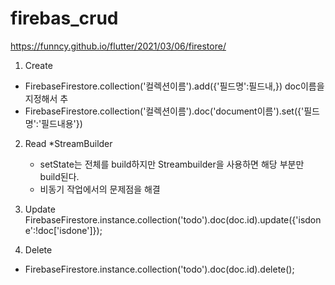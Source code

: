# firebas_crud
https://funncy.github.io/flutter/2021/03/06/firestore/
1. Create
- FirebaseFirestore.collection('컬렉션이름').add({'필드명':필드내,})
  doc이름을 지정해서 추
- FirebaseFirestore.collection('컬렉션이름').doc('document이름').set({'필드명':'필드내용'})

2. Read
*StreamBuilder
   - setState는 전체를 build하지만 Streambuilder을 사용하면 해당 부분만 build된다. 
   - 비동기 작업에서의 문제점을 해결 
    
3. Update
   FirebaseFirestore.instance.collection('todo').doc(doc.id).update({'isdone':!doc['isdone']});
   
4. Delete
-  FirebaseFirestore.instance.collection('todo').doc(doc.id).delete();
